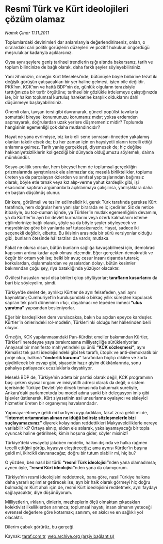 # Resmî Türk ve Kürt ideolojileri çözüm olamaz

*Namık Çınar 11.11.2011*

<div class="yazi"><p>Toplumlardaki devinimleri dar anlamlarıyla değerlendirirseniz, onları, o sıralardaki cari politik görüşlerin düzeyleri ve pozitif hukukun öngördüğü meşruluklar kadarıyla açıklarsınız.</p>
<p>Oysa aynı şeylere geniş tarihsel trendlerin ışığı altında bakarsanız, tarih ve toplum bilincinize de bağlı olarak, daha farklı şeyler söyleyebilirsiniz.</p>
<p>Yani zihninizin, örneğin Kürt Meselesi’nde, bütünüyle böyle birbirine tezat iki değişik görüşün çatışacakları bir yer haline gelmesi, işten bile değildir. PKK’nın, KCK’nın ve hattâ BDP’nin de, günlük olguların terazisiyle tarttığınızda bir terör örgütüne; tarihsel bir gözlükle irdelemeye çalıştığınızda ise, bir halkın toplumsal kurtuluş hareketine karşılık olduklarını dahi düşünmeye başlayabilirsiniz.</p>
<p>Önemli olan, tavşan tersi gibi davranarak, güncel popülist tavırlarla somuttaki bireysel konumunuzu korumanız mıdır; yoksa erdemden sapmayarak, doğrulardan uzak yerlere düşmemeniz midir? Toplumda hangisinin egemenliği çok daha mutlandırıcıdır?</p>
<p>Hayat ne yana evrilmişse, biz kırk-elli sene sonrasını önceden yakalamış olanları takdir etsek de; bu her zaman için en haysiyetli olanın tecelli ettiği anlamına gelmez. Tarih yanlış gerçekleşti, diyemesek de; hiç değilse hakkaniyetsizliklerin kol gezdiği bir dünyada olduğumuzu söylemek, daima mümkündür.</p>
<p>Sosyo-politik sorunlar, hem bireysel hem de toplumsal gerçekliğin prizmalarında ayrıştırılarak ele alınmazlar da; meselâ birliktelikler, toplumu üreten ya da parçalayan özlerden ve sınıfsal yapıtaşlarından bağımsız olarak, böyle etle tırnak veya kız alıp-verme yahut kardeşlik gibi, işi esasından saptıran argümanlarla açıklanmaya çalışılırsa, yanlışlıklara daha en baştan düşülmüş olunur.</p>
<p>Bir kere, görülmeli ve teslim edilmelidir ki, gerek Türk tarafında gerekse Kürt tarafında, hem doğrular hem yanlışlar birarada ve iç içedirler. Siz de netice itibariyle, bu toz-duman içinde, ya Türkler’in mutlak egemenliğinin devamını, ya da Kürtler’in ayrı bir devlet kurmalarını veya özerk kalmalarını isteme eğilimlerinize bağlı olarak, şöyle ya da böyle şeyler söyleyecek ve meşrebinize göre bir yanlarda saf tutacaksınızdır. Hayat, sadece iki seçenekli değildir, elbette. Bu ikisinin arasında bir sürü versiyonlar olduğu gibi, bunların ötesinde hâl tarzları da vardır, mutlaka.</p>
<p>Fakat ne olursa olsun, bütün bunların sağlığa kavuşabilmesi için, demokrasi kapısının ardına kadar açık olması elzemdir. Eğer gerçekten demokratik ve özgür bir ortam yok ise; belki bir avuç cesur insanı dışarıda tutarak; korkulardan, dışlanmalardan ve yasalardan dolayı, bütün kesimler bakımından çoğu şey, riya bataklığında yüzüyor olacaktır.</p>
<p>Övülesi hususları nasıl olsa birileri çıkıp söylüyorlar; <b>tarafların kusurları</b>nı da bari biz söyleyelim, şimdi.</p>
<p>Türkiye’de devlet de, ayrılıkçı Kürtler de aynı felsefeden, yani aynı kaynaktan; Cumhuriyet’in kuruluşundaki o birkaç yıllık süreçten kopularak sapılan tek parti döneminin ırkçı, dayatmacı ve tepeden inmeci <b>“ulus yaratma”</b> yapısından besleniyorlar.</p>
<p>Eğer bir kardeşlikten dem vurulacaksa, bakın bu açıdan epeyce kardeşler. Kürtler’in önlerindeki rol-modelin, Türkler’inki olduğu her hâllerinden belli oluyor.</p>
<p>Örneğin, KCK yapılanmasındaki Pan-Kürdist emeller bakımından Kürtler, Türkler’i neredeyse yaya bırakırcasına milliyetçiliğe sürükleniyorlar. Anayasal bir manifesto mahiyetindeki şu ünlü <b>“KCK sözleşmesi”</b>, aynı Kemalist tek parti ideolojisindeki gibi tek taraflı, ütopik ve anti-demokratik bir proje olup, halkına <b>“önderlik kurumu”</b> tarafından biçilip dikilen ve zorla giydirilecek bir esvap gibi, siyasetin hazır giyim dükkânlarında, sonu pahalıya patlayacak ucuzluklarla dayatılıyor.</p>
<p>Meselâ BDP de, Türkiye’nin adeta bir partisi olarak değil, KCK programının başı çeken siyasal organı ve inisiyatifli adresi olarak da değil; o sistem içerisinde Türkiye Devleti’yle dirsek temasında bulunmak suretiyle, Ankara’daki parlamentoda bu model adına sanki bir delegasyon imiş gibi işlevler üstlenerek, Kürt siyasetinin asıl unsurlarına oyalayıcı ve sisleyici hizmetler üreten bir organıymış havalarındadır.</p>
<p>Yapmaya-etmeye geldi mi harfiyen uyguladıkları, fakat zora geldi mi de, <b>“İnternet ortamından alınan ne idüğü belirsiz sözleşmelerle bizi suçlayamazsınız”</b> diyerek kolayından reddettikleri Makyavelciliklerle nereye varılabilir ki? Ortaya alınıp, elden ele atılarak, yakalayamayacağı bir topla oyuncak haline getirilmek; kimin hoşuna gider, söyler misiniz?</p>
<p>Türkiye’deki vesayetçi jakoben modelin, halkın dışında ve halka rağmen tecelli ettiğini görüp, kıyasıya eleştireceğiz; ama aynısı Kürtler’in başına geldi mi, ikircikli davranacağız; doğru bir tutum olabilir mi, hiç bu?</p>
<p>O yüzden, ben nasıl bir türlü <b>“resmî Türk ideolojisi”</b>nden yana olamadımsa; aynen öyle, <b>“resmî Kürt ideolojisi”</b>nden yana da olamıyorum.</p>
<p>Türkiye’nin resmî ideolojisini reddetmek, bana göre, nasıl Türkiye halkına daha yararlı açılımlar getirecek ise; ayrı bir halk olarak görmeyi hiç doğru bulmadığım Kürt ahali için de, resmî Kürt ideolojisini reddetmek, aynı faydayı sağlayacaktır, diye düşünüyorum.</p>
<p>Milliyetlerin, ırkların, dinlerin, mezheplerin ölçü olmaktan çıkacakları kolektivist ilkelliklerden arınınca; toplumsal hayatı, insan olmanın yeteceği evrensel değerlere göre kotarmak; sanırım, en akılcı ve en sağlıklı yol olacaktır.</p>
<p>Dilerim çabuk görürüz, bu gerçeği.</p>
</div>

Kaynak: [taraf.com.tr](http://www.taraf.com.tr/namik-cinar/makale-resmi-turk-ve-kurt-ideolojileri-cozum-olamaz.htm), [web.archive.org (arşiv bağlantısı)](http://web.archive.org/web/20130624001640/http://www.taraf.com.tr/namik-cinar/makale-resmi-turk-ve-kurt-ideolojileri-cozum-olamaz.htm)
